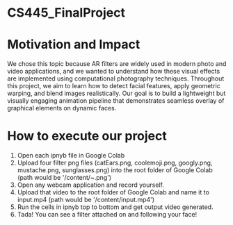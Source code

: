 # CS445_FinalProject

# Motivation and Impact
We chose this topic because AR filters are widely used in modern photo and video applications, and we wanted to understand how these visual effects are implemented using computational photography techniques. Throughout this project, we aim to learn how to detect facial features, apply geometric warping, and blend images realistically. Our goal is to build a lightweight but visually engaging animation pipeline that demonstrates seamless overlay of graphical elements on dynamic faces.

# How to execute our project

1. Open each ipnyb file in Google Colab
2. Upload four filter png files (catEars.png, coolemoji.png, googly.png, mustache.png, sunglasses.png) into the root folder of Google Colab (path would be '/content/~.png')
3. Open any webcam application and record yourself.
4. Upload that video to the root folder of Google Colab and name it to input.mp4 (path would be '/content/input.mp4')
5. Run the cells in ipnyb top to bottom and get output video generated.
6. Tada! You can see a filter attached on and following your face!
